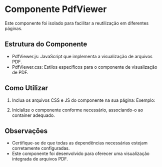 # Componente PdfViewer

Este componente foi isolado para facilitar a reutilização em diferentes páginas.

## Estrutura do Componente

- PdfViewer.js: JavaScript que implementa a visualização de arquivos PDF.
- PdfViewer.css: Estilos específicos para o componente de visualização de PDF.

## Como Utilizar

1. Inclua os arquivos CSS e JS do componente na sua página:
   Exemplo:
   <link rel="stylesheet" href="components/PdfViewer/PdfViewer.css">
   <script src="components/PdfViewer/PdfViewer.js"></script>

2. Inicialize o componente conforme necessário, associando-o ao container adequado.

## Observações

- Certifique-se de que todas as dependências necessárias estejam corretamente configuradas.
- Este componente foi desenvolvido para oferecer uma visualização integrada de arquivos PDF. 